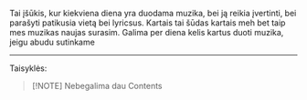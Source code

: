 Tai įšūkis, kur kiekviena diena yra duodama muzika, bei ją reikia įvertinti, bei parašyti patikusia vietą bei lyricsus. Kartais tai šūdas kartais meh bet taip mes muzikas naujas surasim.
Galima per diena kelis kartus duoti muzika, jeigu abudu sutinkame

---
Taisyklės:

> [!NOTE] Nebegalima dau
> Contents
